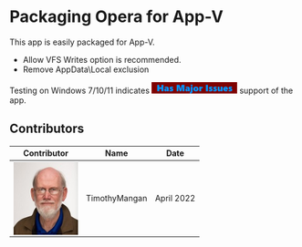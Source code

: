 # Packaging Opera for App-V

This app is easily packaged for App-V.

* Allow VFS Writes option is recommended.
* Remove AppData\Local exclusion


Testing on Windows 7/10/11 indicates  [<img src="/media/CatIssues.png" alt="Has Issues" />](/media/CatIssues.png) support of the app.


## Contributors

| Contributor | Name | Date |
|----|----|----|
| [<img src="/media/Contributors/TimMangan.jpg" align="left" Height="128" />](/media/Contributors/TimMangan.jpg) | TimothyMangan | April 2022 |

